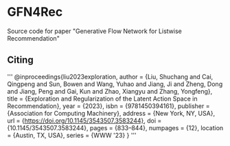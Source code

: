 # GFN4Rec
Source code for paper "Generative Flow Network for Listwise Recommendation"

## Citing

'''
@inproceedings{liu2023exploration,
  author = {Liu, Shuchang and Cai, Qingpeng and Sun, Bowen and Wang, Yuhao and Jiang, Ji and Zheng, Dong and Jiang, Peng and Gai, Kun and Zhao, Xiangyu and Zhang, Yongfeng},
  title = {Exploration and Regularization of the Latent Action Space in Recommendation},
  year = {2023},
  isbn = {9781450394161},
  publisher = {Association for Computing Machinery},
  address = {New York, NY, USA},
  url = {https://doi.org/10.1145/3543507.3583244},
  doi = {10.1145/3543507.3583244},
  pages = {833–844},
  numpages = {12},
  location = {Austin, TX, USA},
  series = {WWW '23}
}
'''
